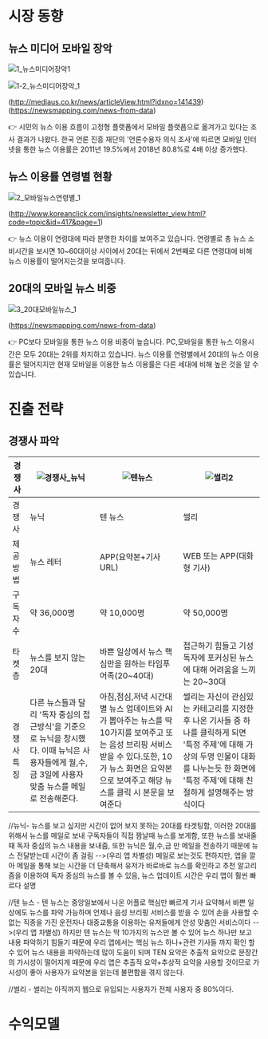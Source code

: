 # 시장 동향

## 뉴스 미디어 모바일 장악

![1_뉴스미디어장악1](https://user-images.githubusercontent.com/47167335/66268452-79481f00-e878-11e9-8152-448d78bf3630.PNG)

![1-2_뉴스미디어장악_1](https://user-images.githubusercontent.com/47167335/66268451-777e5b80-e878-11e9-83c9-c8790e2c8bdf.PNG)

(http://mediaus.co.kr/news/articleView.html?idxno=141439)
(https://newsmapping.com/news-from-data)

:point_right: 시민의 뉴스 이용 흐름이 고정형 플랫폼에서 모바일 플랫픔으로 옮겨가고 있다는 조사 결과가 나왔다.
한국 언론 진흥 재단의 '언론수용자 의식 조사'에 따르면 모바일 인터넷을 통한 뉴스 이용률은 2011년 19.5%에서  2018년 80.8%로 4배 이상 증가했다.

## 뉴스 이용률 연령별 현황

![2_모바일뉴스연령별_1](https://user-images.githubusercontent.com/47167335/66268493-d04df400-e878-11e9-81b8-42b19abf9a6c.PNG)

(http://www.koreanclick.com/insights/newsletter_view.html?code=topic&id=417&page=1)

:point_right: 뉴스 이용이 연령대에 따라 분명한 차이를 보여주고 있습니다. 연령별로 총 뉴스 소비시간을 보시면 10~60대이상 사이에서 20대는 뒤에서 2번째로 다른 연령대에 비해 뉴스 이용률이 떨어지는것을 보여줍니다.

## 20대의 모바일 뉴스 비중

![3_20대모바일뉴스_1](https://user-images.githubusercontent.com/47167335/66268494-d2b04e00-e878-11e9-8ca5-8c6be6fe7b56.PNG)

(https://newsmapping.com/news-from-data)

:point_right: PC보다 모바일을 통한 뉴스 이용 비중이 높습니다. PC,모바일을 통한 뉴스 이용시간은 모두 20대는 2위를 차지하고 있습니다. 뉴스 이용률 연령별에서 20대의 뉴스 이용률은 떨어지지만 현재 모바일을 이용한 뉴스 이용률은 다른 세대에 비해 높은 것을 알 수 있습니다.

# 진출 전략
## 경쟁사 파악
경쟁사 | ![경쟁사_뉴닉](https://user-images.githubusercontent.com/47167335/66270919-96d6b200-e893-11e9-866d-40cb948c7fae.PNG)| ![텐뉴스](https://user-images.githubusercontent.com/47167335/66270921-96d6b200-e893-11e9-8e2a-cfdd12eb3076.PNG)| ![썰리2](https://user-images.githubusercontent.com/47167335/66271024-5c214980-e894-11e9-8704-d50bfbafb12c.PNG)
------|------|------|------
경쟁사 | 뉴닉 | 텐 뉴스 | 썰리
제공 방법 | 뉴스 레터| APP(요약본+기사URL) | WEB 또는 APP(대화형 기사)
구독자 수 | 약 36,000명|약 10,000명|약 50,000명
타켓층 | 뉴스를 보지 않는 20대|바쁜 일상에서 뉴스 핵심만을 원하는 타임푸어족(20~40대)| 접근하기 힘들고 기성 독자에 포커싱된 뉴스에 대해 어려움을 느끼는 20~30대
경쟁사 특징|다른 뉴스들과 달리 '독자 중심의 접근방식'을 기준으로 뉴닉을 창시했다. 이때 뉴닉은 사용자들에게 월,수,금 3일에 사용자 맞춤 뉴스를 메일로 전송해준다.|아침,점심,저녁 시간대 별 뉴스 업데이트와 AI가 뽑아주는 뉴스를 딱 10가지를 보여주고 또는 음성 브리핑 서비스 받을 수 있다.또한, 10가 뉴스 화면은 요약본으로 보여주고 해당 뉴스를 클릭 시 본문을 보여준다| 썰리는 자신이 관심있는 카테고리를 지정한 후 나온 기사들 중 하나를 클릭하게 되면 '특정 주제'에 대해 가상의 두명 인물이 대화를 나누는듯 한 화면에 '특정 주제'에 대해 친절하게 설명해주는 방식이다

//뉴닉- 뉴스를 보고 싶지만 시간이 없어 보지 못하는 20대를 타겟팅함, 이러한 20대를 위해서 뉴스를 메일로 보내 구독자들이 직접 짬날때 뉴스를 보게함, 또한 뉴스를 보내줄때 독자 중심의 뉴스 내용을 보내줌, 또한 뉴닉은 월,수,금 만 메일을 전송하기 때문에 뉴스 전달받는데 시간이 좀 걸림 -->(우리 앱 차별성) 메일로 보는것도 편하지만, 앱을 깔아 메일을 통해 보는 시간을 더 단축해서 유저가 바로바로 뉴스를 확인하고 추천 알고리즘을 이용하여 독자 중심의 뉴스를 볼 수 있음, 뉴스 업데이트 시간은 우리 앱이 훨씬 빠르다 설명

//텐 뉴스 - 텐 뉴스는 중앙일보에서 나온 어플로 핵심만 빠르게 기사 요약해서 바쁜 일상에도 뉴스를 파악 가능하며 언제나 음성 브리핑 서비스를 받을 수 있어 손을 사용할 수 없는 직종을 가진 운전자나 대중교통을 이용하는 유저들에게 안성 맞춤인 서비스이다 -->(우리 앱 차별성) 하지만 텐 뉴스는 딱 10가지의 뉴스만 볼 수 있어 뉴스 하나만 보고 내용 파악하기 힘들기 때문에 우리 앱에서는 핵심 뉴스 하나+관련 기사들 까지 확인 할 수 있어 뉴스 내용을 파악하는데 많이 도움이 되며 TEN 요약은 추출적 요약으로 문장간의 가시성이 떨어지게 때문에 우리 앱은 추출적 요약+추상적 요약을 사용할 것이므로 가시성이 좋아 사용자가 요약본을 읽는데 불편함을 겪지 않는다.

//썰리 - 썰리는 아직까지 웹으로 유입되는 사용자가 전체 사용자 중 80%이다.
# 수익모델
